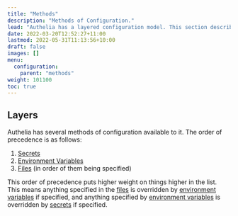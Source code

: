 ```yaml
---
title: "Methods"
description: "Methods of Configuration."
lead: "Authelia has a layered configuration model. This section describes how to implement configuration."
date: 2022-03-20T12:52:27+11:00
lastmod: 2022-05-31T11:13:56+10:00
draft: false
images: []
menu:
  configuration:
    parent: "methods"
weight: 101100
toc: true
---
```


## Layers

Authelia has several methods of configuration available to it. The order of precedence is as follows:

1. [Secrets](secrets.md)
2. [Environment Variables](environment.md)
3. [Files](files.md) (in order of them being specified)

This order of precedence puts higher weight on things higher in the list. This means anything specified in the
[files](files.md) is overridden by [environment variables](environment.md) if specified, and anything specified by
[environment variables](environment.md) is overridden by [secrets](secrets.md) if specified.

[YAML]: https://yaml.org/
